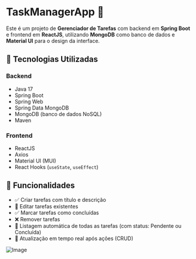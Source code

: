 # TaskManagerApp 📝

Este é um projeto de **Gerenciador de Tarefas** com backend em **Spring Boot** e frontend em **ReactJS**, utilizando **MongoDB** como banco de dados e **Material UI** para o design da interface.

## 🔧 Tecnologias Utilizadas

### Backend
- Java 17
- Spring Boot
- Spring Web
- Spring Data MongoDB
- MongoDB (banco de dados NoSQL)
- Maven

### Frontend
- ReactJS
- Axios
- Material UI (MUI)
- React Hooks (`useState`, `useEffect`)

## 🚀 Funcionalidades

- ✅ Criar tarefas com título e descrição
- 📝 Editar tarefas existentes
- ✅ Marcar tarefas como concluídas
- ❌ Remover tarefas
- 📄 Listagem automática de todas as tarefas (com status: Pendente ou Concluída)
- 🔄 Atualização em tempo real após ações (CRUD)

![Image](https://github.com/user-attachments/assets/eb9bbfe4-a4e9-45d5-b128-d6fcbdacdc1c)



